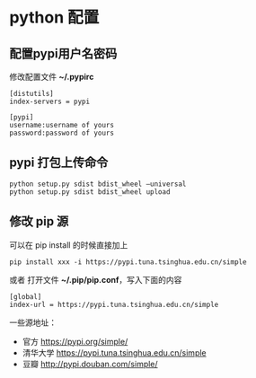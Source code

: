 # python 配置

## 配置pypi用户名密码 ##

修改配置文件  **~/.pypirc**

    [distutils]
    index-servers = pypi

    [pypi]
    username:username of yours
    password:password of yours

## pypi 打包上传命令

    python setup.py sdist bdist_wheel –universal
    python setup.py sdist bdist_wheel upload

## 修改 pip 源 ##

可以在 pip install 的时候直接加上

    pip install xxx -i https://pypi.tuna.tsinghua.edu.cn/simple

或者 打开文件 **~/.pip/pip.conf**，写入下面的内容


    [global]
    index-url = https://pypi.tuna.tsinghua.edu.cn/simple

一些源地址：

- 官方 <https://pypi.org/simple/>
- 清华大学 <https://pypi.tuna.tsinghua.edu.cn/simple>
- 豆瓣 <http://pypi.douban.com/simple/>
